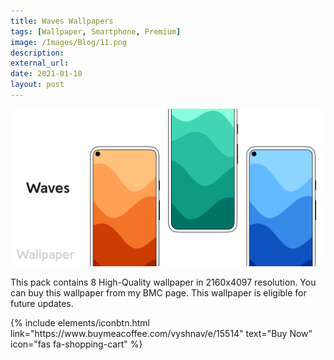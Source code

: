 ```yaml
---
title: Waves Wallpapers
tags: [Wallpaper, Smartphone, Premium]
image: /Images/Blog/11.png
description: 
external_url:
date: 2021-01-10
layout: post
---
```

![alt text](/Images/Blog/11.png "1")

This pack contains 8 High-Quality wallpaper in 2160x4097 resolution. You can buy this wallpaper from my BMC page. This wallpaper is eligible for future updates.

<p class="text-center">
{% include elements/iconbtn.html link="https://www.buymeacoffee.com/vyshnav/e/15514" text="Buy Now" icon="fas fa-shopping-cart" %}
</p>